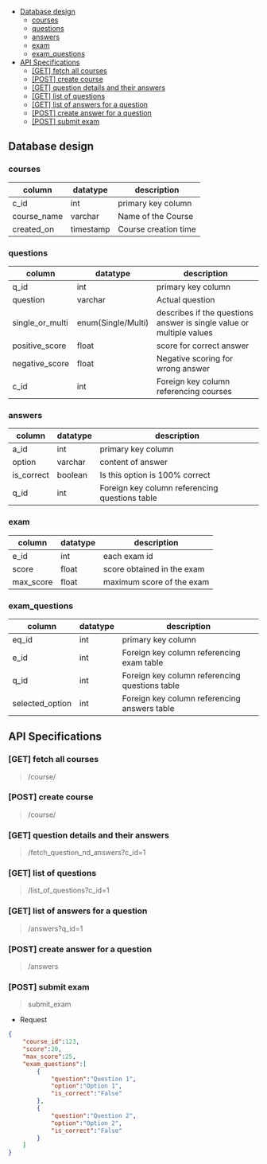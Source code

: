 <!-- TOC -->

- [Database design](#database-design)
    - [courses](#courses)
    - [questions](#questions)
    - [answers](#answers)
    - [exam](#exam)
    - [exam_questions](#exam_questions)
- [API Specifications](#api-specifications)
    - [[GET] fetch all courses](#get-fetch-all-courses)
    - [[POST] create course](#post-create-course)
    - [[GET] question details and their answers](#get-question-details-and-their-answers)
    - [[GET] list of questions](#get-list-of-questions)
    - [[GET] list of answers for a question](#get-list-of-answers-for-a-question)
    - [[POST] create answer for a question](#post-create-answer-for-a-question)
    - [[POST] submit exam](#post-submit-exam)

<!-- /TOC -->

## Database design

### courses

column|datatype|description
--|--|--|
c_id | int | primary key column
course_name | varchar | Name of the Course
created_on | timestamp | Course creation time

### questions

column|datatype|description
--|--|--|
q_id|int|primary key column
question|varchar| Actual question
single_or_multi| enum(Single/Multi) | describes if the questions answer is single value or multiple values
positive_score| float | score for correct answer
negative_score | float | Negative scoring for wrong answer
c_id | int | Foreign key column referencing courses

### answers

column|datatype|description
--|--|--|
a_id | int | primary key column
option | varchar | content of answer
is_correct | boolean | Is this option is 100% correct
q_id | int | Foreign key column referencing questions table

### exam

column|datatype|description
--|--|--|
e_id | int | each exam id
score | float | score obtained in the exam
max_score | float | maximum score of the exam

### exam_questions

column|datatype|description
--|--|--|
eq_id | int| primary key column
e_id | int | Foreign key column referencing exam table
q_id | int | Foreign key column referencing questions table
selected_option | int | Foreign key column referencing answers table


## API Specifications

### [GET] fetch all courses
> /course/

### [POST] create course
> /course/

### [GET] question details and their answers

> /fetch_question_nd_answers?c_id=1

### [GET] list of questions

> /list_of_questions?c_id=1

### [GET] list of answers for a question
> /answers?q_id=1

### [POST] create answer for a question
> /answers

### [POST] submit exam
> submit_exam

* Request
```json
{
    "course_id":123,
    "score":20,
    "max_score":25,
    "exam_questions":[
        {
            "question":"Question 1",
            "option":"Option 1",
            "is_correct":"False"
        },
        {
            "question":"Question 2",
            "option":"Option 2",
            "is_correct":"False"
        }
    ]
}
```
